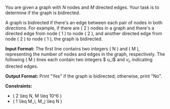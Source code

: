 You are given a graph with $N$  nodes and $M$ directed edges. Your task is to determine if the graph is bidirected.

A graph is bidirected if there's an edge between each pair of nodes in both directions. For example, if there are \( 2 \) nodes in a graph and there's a directed edge from node \( 1 \) to node \( 2 \), and another directed edge from node \( 2 \) to node \( 1 \), the graph is bidirected.

**Input Format:**
The first line contains two integers \( N \) and \( M \), representing the number of nodes and edges in the graph, respectively. The following \( M \) lines each contain two integers $ u_i$ and $v_i$, indicating directed edges.

**Output Format:**
Print "Yes" if the graph is bidirected; otherwise, print "No".

**Constraints:**
- \( 2 \leq N, M \leq 10^6 \)
- \( 1 \leq M_i, M_j \leq N \)

